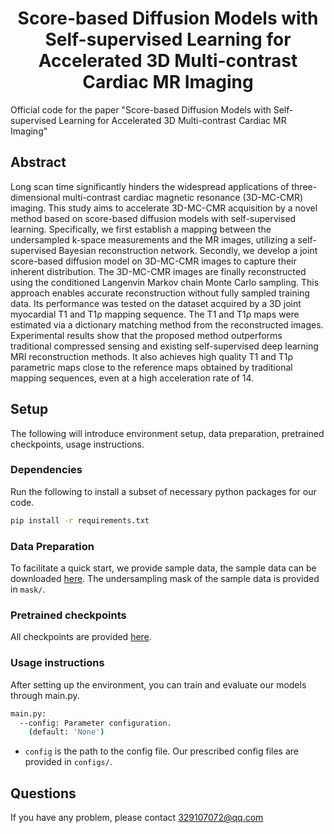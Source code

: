 <h1 align="center">Score-based Diffusion Models with Self-supervised Learning for Accelerated 3D Multi-contrast Cardiac MR Imaging</h1>

<p align="center">

</p>

    
Official code for the paper "Score-based Diffusion Models with Self-supervised Learning for Accelerated 3D Multi-contrast Cardiac MR Imaging"

## Abstract <a name = "Abstract"></a>

Long scan time significantly hinders the widespread applications of three-dimensional multi-contrast cardiac magnetic resonance (3D-MC-CMR) imaging. This study aims to accelerate 3D-MC-CMR acquisition by a novel method based on score-based diffusion models with self-supervised learning. Specifically, we first establish a mapping between the undersampled k-space measurements and the MR images, utilizing a self-supervised Bayesian reconstruction network. Secondly, we develop a joint score-based diffusion model on 3D-MC-CMR images to capture their inherent distribution. The 3D-MC-CMR images are finally reconstructed using the conditioned Langenvin Markov chain Monte Carlo sampling. This approach enables accurate reconstruction without fully sampled training data. Its performance was tested on the dataset acquired by a 3D joint myocardial T1 and T1ρ mapping sequence. The T1 and T1ρ maps were estimated via a dictionary matching method from the reconstructed images. Experimental results show that the proposed method outperforms traditional compressed sensing and existing self-supervised deep learning MRI reconstruction methods. It also achieves high quality T1 and T1ρ parametric maps close to the reference maps obtained by traditional mapping sequences, even at a high acceleration rate of 14.

## Setup 
The following will introduce environment setup, data preparation, pretrained checkpoints, usage instructions.

### Dependencies
Run the following to install a subset of necessary python packages for our code.

```sh
pip install -r requirements.txt
```

### Data Preparation
To facilitate a quick start, we provide sample data, the sample data can be downloaded [here](https:).
The undersampling mask of the sample data is provided in `mask/`.

### Pretrained checkpoints

All checkpoints are provided [here](https:545h5).

### Usage instructions
After setting up the environment, you can train and evaluate our models through main.py.

```sh
main.py:
  --config: Parameter configuration.
    (default: 'None')
```

* `config` is the path to the config file. Our prescribed config files are provided in `configs/`.
## Questions
If you have any problem, please contact 329107072@qq.com
